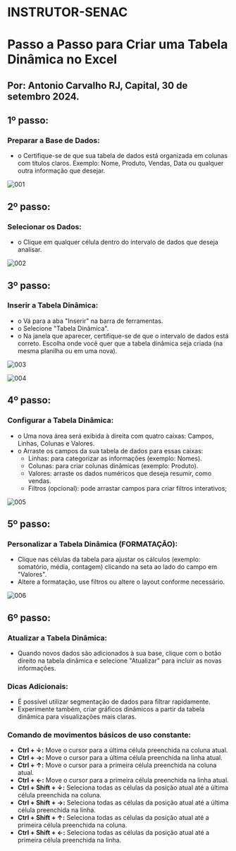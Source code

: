 # INSTRUTOR-SENAC
# Passo a Passo para Criar uma Tabela Dinâmica no Excel
## Por: Antonio Carvalho                                           RJ, Capital, 30 de setembro 2024.

## 1º passo: 
### Preparar a Base de Dados:
- o	Certifique-se de que sua tabela de dados está organizada em colunas com títulos claros. Exemplo: Nome, Produto, Vendas, Data ou qualquer outra informação que desejar.

 ![001](https://github.com/user-attachments/assets/c5bb5405-c055-44cb-99bd-30d7ed1acfcb)

## 2º passo: 
### Selecionar os Dados:
- o	Clique em qualquer célula dentro do intervalo de dados que deseja analisar.

![002](https://github.com/user-attachments/assets/047d8309-9ce9-4c8f-8490-1d7a5f42b4df)

## 3º passo: 
### Inserir a Tabela Dinâmica:
- o	Vá para a aba "Inserir" na barra de ferramentas.
- o	Selecione "Tabela Dinâmica".
- o	Na janela que aparecer, certifique-se de que o intervalo de dados está correto. Escolha onde você quer que a tabela dinâmica seja criada (na mesma planilha ou em uma nova).

![003](https://github.com/user-attachments/assets/50f5fe22-4185-401e-bb60-51ffb1c0cc8e)

![004](https://github.com/user-attachments/assets/81a4a91a-11e5-4fbc-81e4-230eefc27228)

## 4º passo: 
### Configurar a Tabela Dinâmica:

- o	Uma nova área será exibida à direita com quatro caixas: Campos, Linhas, Colunas e Valores.
- o	Arraste os campos da sua tabela de dados para essas caixas:
   -	Linhas: para categorizar as informações (exemplo: Nomes).
   -	Colunas: para criar colunas dinâmicas (exemplo: Produto).
   -	Valores: arraste os dados numéricos que deseja resumir, como vendas.
   -	Filtros (opcional): pode arrastar campos para criar filtros interativos;

![005](https://github.com/user-attachments/assets/6f3077f7-9498-4241-8f2d-aee0928a932b)

## 5º passo: 
### Personalizar a Tabela Dinâmica (FORMATAÇÃO):
-	Clique nas células da tabela para ajustar os cálculos (exemplo: somatório, média, contagem) clicando na seta ao lado do campo em "Valores".
-	Altere a formatação, use filtros ou altere o layout conforme necessário.

  ![006](https://github.com/user-attachments/assets/9d25c503-e08b-4788-a83e-a6dce9a70e6c)

## 6º passo: 
### Atualizar a Tabela Dinâmica:
-	Quando novos dados são adicionados à sua base, clique com o botão direito na tabela dinâmica e selecione "Atualizar" para incluir as novas informações.
### Dicas Adicionais:
   -	É possível utilizar segmentação de dados para filtrar rapidamente.
   -	Experimente também, criar gráficos dinâmicos a partir da tabela dinâmica para visualizações mais claras.

### Comando de movimentos básicos de uso constante:

   - **Ctrl + ↓:** Move o cursor para a última célula preenchida na coluna atual.
   - **Ctrl + →:** Move o cursor para a última célula preenchida na linha atual.
   - **Ctrl + ↑:** Move o cursor para a primeira célula preenchida na coluna atual.
   - **Ctrl + ←:** Move o cursor para a primeira célula preenchida na linha atual.
   - **Ctrl + Shift + ↓:** Seleciona todas as células da posição atual até a última célula preenchida na coluna.
   - **Ctrl + Shift + →:** Seleciona todas as células da posição atual até a última célula preenchida na linha.
   - **Ctrl + Shift + ↑:** Seleciona todas as células da posição atual até a primeira célula preenchida na coluna.
   - **Ctrl + Shift + ←:** Seleciona todas as células da posição atual até a primeira célula preenchida na linha.







